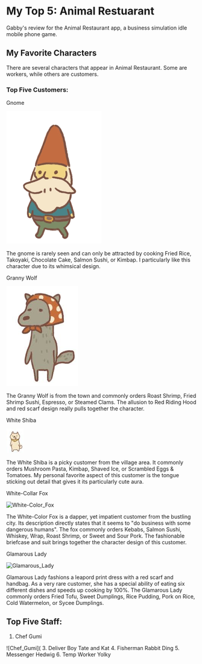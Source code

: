 # My Top 5: Animal Restuarant 
Gabby's review for the Animal Restaurant app, a business simulation idle mobile phone game.

## My Favorite Characters
There are several characters that appear in Animal Restaurant. Some are workers, while others are customers.

### Top Five Customers:
Gnome

![gnome](Gnome.webp "Gnome - Animal Restaurant")

The gnome is rarely seen and can only be attracted by cooking Fried Rice, Takoyaki, Chocolate Cake, Salmon Sushi, or Kimbap. I particularly like this character due to its whimsical design. 

Granny Wolf

![granny_wolf](images.jpg "Granny Wolf")

The Granny Wolf is from the town and commonly orders Roast Shrimp, Fried Shrimp Sushi, Espresso, or Steamed Clams. The allusion to Red Riding Hood and red scarf design really pulls together the character. 

White Shiba

![White_Shiba](whiteshiba.jpg "White Shiba")

The White Shiba is a picky customer from the village area. It commonly orders Mushroom Pasta, Kimbap, Shaved Ice, or Scrambled Eggs & Tomatoes. My personal favorite aspect of this customer is the tongue sticking out detail that gives it its particularly cute aura. 

White-Collar Fox

![White-Color_Fox](https://static.wikia.nocookie.net/animalrestaurant/images/f/ff/White-Collar_Fox.png/revision/latest?cb=20200103093256)

The White-Color Fox is a dapper, yet impatient customer from the bustling city. Its description directly states that it seems to "do business with some dangerous humans". The fox commonly orders Kebabs, Salmon Sushi, Whiskey, Wrap, Roast Shrimp, or Sweet and Sour Pork. The fashionable briefcase and suit brings together the character design of this customer. 

Glamarous Lady

![Glamarous_Lady](https://static.wikia.nocookie.net/animalrestaurant/images/c/c9/Glamourous_Lady.png/revision/latest?cb=20200103105227)

Glamarous Lady fashions a leapord print dress with a red scarf and handbag. As a very rare customer, she has a special ability of eating six different dishes and speeds up cooking by 100%. The Glamarous Lady commonly orders Fried Tofu, Sweet Dumplings, Rice Pudding, Pork on Rice, Cold Watermelon, or Sycee Dumplings.

## Top Five Staff:
1. Chef Gumi

![Chef_Gumi](
3. Deliver Boy Tate and Kat
4. Fisherman Rabbit Ding
5. Messenger Hedwig
6. Temp Worker Yolky
